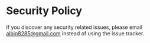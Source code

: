 # Security Policy

If you discover any security related issues, please email albin8285@gmail.com instead of using the issue tracker.
